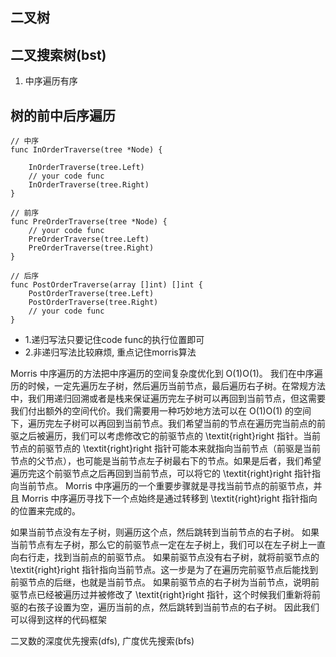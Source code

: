 ## 二叉树

## 二叉搜索树(bst)

1. 中序遍历有序

## 树的前中后序遍历

```
// 中序
func InOrderTraverse(tree *Node) {

    InOrderTraverse(tree.Left)
    // your code func
    InOrderTraverse(tree.Right)
}

// 前序
func PreOrderTraverse(tree *Node) {
    // your code func
    PreOrderTraverse(tree.Left)
    PreOrderTraverse(tree.Right)
}

// 后序
func PostOrderTraverse(array []int) []int {
    PostOrderTraverse(tree.Left)
    PostOrderTraverse(tree.Right)
    // your code func
}
```
* 1.递归写法只要记住code func的执行位置即可
* 2.非递归写法比较麻烦, 重点记住morris算法
  
Morris 中序遍历的方法把中序遍历的空间复杂度优化到 O(1)O(1)。 我们在中序遍历的时候，一定先遍历左子树，然后遍历当前节点，最后遍历右子树。在常规方法中，我们用递归回溯或者是栈来保证遍历完左子树可以再回到当前节点，但这需要我们付出额外的空间代价。我们需要用一种巧妙地方法可以在 O(1)O(1) 的空间下，遍历完左子树可以再回到当前节点。我们希望当前的节点在遍历完当前点的前驱之后被遍历，我们可以考虑修改它的前驱节点的 \textit{right}right 指针。当前节点的前驱节点的 \textit{right}right 指针可能本来就指向当前节点（前驱是当前节点的父节点），也可能是当前节点左子树最右下的节点。如果是后者，我们希望遍历完这个前驱节点之后再回到当前节点，可以将它的 \textit{right}right 指针指向当前节点。
Morris 中序遍历的一个重要步骤就是寻找当前节点的前驱节点，并且 Morris 中序遍历寻找下一个点始终是通过转移到 \textit{right}right 指针指向的位置来完成的。

如果当前节点没有左子树，则遍历这个点，然后跳转到当前节点的右子树。
如果当前节点有左子树，那么它的前驱节点一定在左子树上，我们可以在左子树上一直向右行走，找到当前点的前驱节点。
如果前驱节点没有右子树，就将前驱节点的 \textit{right}right 指针指向当前节点。这一步是为了在遍历完前驱节点后能找到前驱节点的后继，也就是当前节点。
如果前驱节点的右子树为当前节点，说明前驱节点已经被遍历过并被修改了 \textit{right}right 指针，这个时候我们重新将前驱的右孩子设置为空，遍历当前的点，然后跳转到当前节点的右子树。
因此我们可以得到这样的代码框架


二叉数的深度优先搜索(dfs), 广度优先搜索(bfs)

